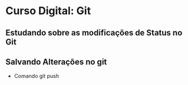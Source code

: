 # Curso Digital: Git


## Estudando sobre as modificações de Status no Git

## Salvando Alterações no git

* Comando git push
